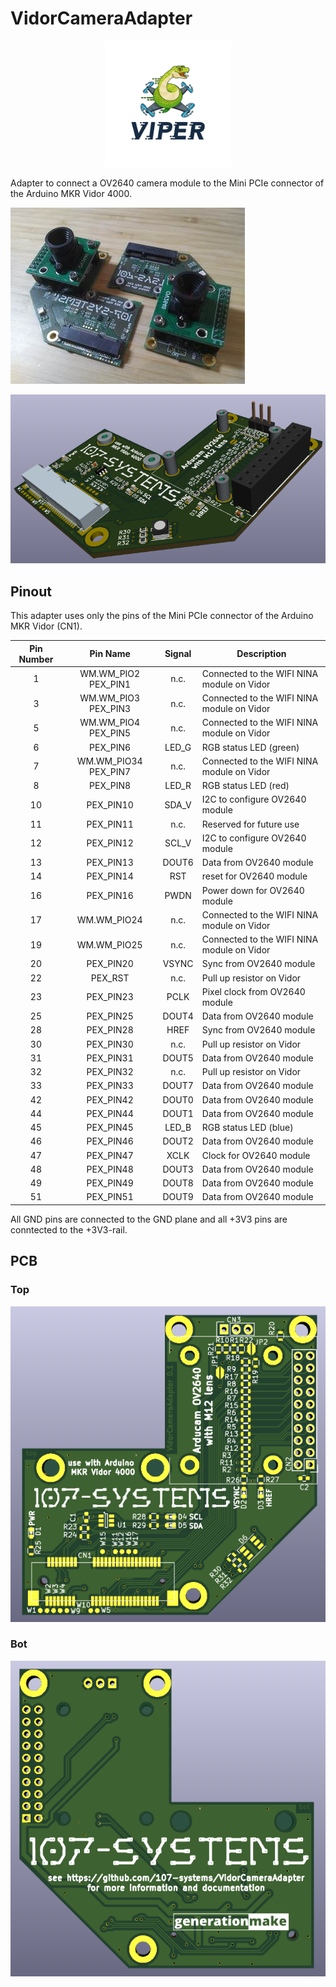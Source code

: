 VidorCameraAdapter
==================

<p align="center">
  <a href="https://github.com/107-systems/107-Arduino-Viper"><img src="https://github.com/107-systems/.github/raw/main/logo/viper.jpg" width="40%"></a>
</p>

Adapter to connect a OV2640 camera module to the Mini PCIe connector of the Arduino MKR Vidor 4000.

![VidorCameraAdapter v0.1](docs/images/VidorCameraAdapter-v0.1.jpg)

![vidorcameraadapter rendering](docs/images/vidorcameraadapter_rendering.png)

## Pinout

This adapter uses only the pins of the Mini PCIe connector of the Arduino MKR Vidor (CN1).

| Pin Number  | Pin Name    | Signal | Description                                |
|:-----------:|:-----------:|:------:| ------------------------------------------ |
|  1 | WM.WM_PIO2 PEX_PIN1  | n.c.   | Connected to the WIFI NINA module on Vidor |
|  3 | WM.WM_PIO3 PEX_PIN3  | n.c.   | Connected to the WIFI NINA module on Vidor |
|  5 | WM.WM_PIO4 PEX_PIN5  | n.c.   | Connected to the WIFI NINA module on Vidor |
|  6 | PEX_PIN6             | LED_G  | RGB status LED (green)                     |
|  7 | WM.WM_PIO34 PEX_PIN7 | n.c.   | Connected to the WIFI NINA module on Vidor |
|  8 | PEX_PIN8             | LED_R  | RGB status LED (red)                       |
| 10 | PEX_PIN10            | SDA_V  | I2C to configure OV2640 module             |
| 11 | PEX_PIN11            | n.c.   | Reserved for future use                    |
| 12 | PEX_PIN12            | SCL_V  | I2C to configure OV2640 module             |
| 13 | PEX_PIN13            | DOUT6  | Data from OV2640 module                    |
| 14 | PEX_PIN14            | RST    | reset for OV2640 module                    |
| 16 | PEX_PIN16            | PWDN   | Power down for OV2640 module               |
| 17 | WM.WM_PIO24          | n.c.   | Connected to the WIFI NINA module on Vidor |
| 19 | WM.WM_PIO25          | n.c.   | Connected to the WIFI NINA module on Vidor |
| 20 | PEX_PIN20            | VSYNC  | Sync from OV2640 module                    |
| 22 | PEX_RST              | n.c.   | Pull up resistor on Vidor                  |
| 23 | PEX_PIN23            | PCLK   | Pixel clock from OV2640 module             |
| 25 | PEX_PIN25            | DOUT4  | Data from OV2640 module                    |
| 28 | PEX_PIN28            | HREF   | Sync from OV2640 module                    |
| 30 | PEX_PIN30            | n.c.   | Pull up resistor on Vidor                  |
| 31 | PEX_PIN31            | DOUT5  | Data from OV2640 module                    |
| 32 | PEX_PIN32            | n.c.   | Pull up resistor on Vidor                  |
| 33 | PEX_PIN33            | DOUT7  | Data from OV2640 module                    |
| 42 | PEX_PIN42            | DOUT0  | Data from OV2640 module                    |
| 44 | PEX_PIN44            | DOUT1  | Data from OV2640 module                    |
| 45 | PEX_PIN45            | LED_B  | RGB status LED (blue)                      |
| 46 | PEX_PIN46            | DOUT2  | Data from OV2640 module                    |
| 47 | PEX_PIN47            | XCLK   | Clock for OV2640 module                    |
| 48 | PEX_PIN48            | DOUT3  | Data from OV2640 module                    |
| 49 | PEX_PIN49            | DOUT8  | Data from OV2640 module                    |
| 51 | PEX_PIN51            | DOUT9  | Data from OV2640 module                    |

All GND pins are connected to the GND plane and all +3V3 pins are conntected to the +3V3-rail.

## PCB

### Top

![vidorcameraadapter PCB top](docs/images/vidorcameraadapter_top.png)

### Bot

![vidorcameraadapter PCB bot](docs/images/vidorcameraadapter_bot.png)
